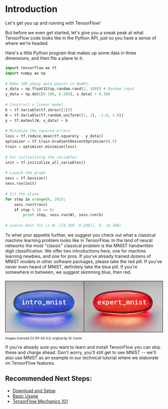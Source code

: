 # Introduction

Let's get you up and running with TensorFlow!

But before we even get started, let's give you a sneak peak at what TensorFlow
code looks like in the Python API, just so you have a sense of where we're
headed.

Here's a little Python program that makes up some data in three dimensions, and
then fits a plane to it.

```python
import tensorflow as tf
import numpy as np

# Make 100 phony data points in NumPy.
x_data = np.float32(np.random.rand(2, 100)) # Random input
y_data = np.dot([0.100, 0.200], x_data) + 0.300

# Construct a linear model.
b = tf.Variable(tf.zeros([1]))
W = tf.Variable(tf.random_uniform([1, 2], -1.0, 1.0))
y = tf.matmul(W, x_data) + b

# Minimize the squared errors.
loss = tf.reduce_mean(tf.square(y - y_data))
optimizer = tf.train.GradientDescentOptimizer(0.5)
train = optimizer.minimize(loss)

# For initializing the variables.
init = tf.initialize_all_variables()

# Launch the graph
sess = tf.Session()
sess.run(init)

# Fit the plane.
for step in xrange(0, 201):
    sess.run(train)
    if step % 20 == 0:
        print step, sess.run(W), sess.run(b)

# Learns best fit is W: [[0.100  0.200]], b: [0.300]
```

To whet your appetite further, we suggest you check out what a classical
machine learning problem looks like in TensorFlow.  In the land of neural
networks the most "classic" classical problem is the MNIST handwritten digit
classification.  We offer two introductions here, one for machine learning
newbies, and one for pros.  If you've already trained dozens of MNIST models in
other software packages, please take the red pill.  If you've never even heard
of MNIST, definitely take the blue pill.  If you're somewhere in between, we
suggest skimming blue, then red.

<div style="width:100%; margin:auto; margin-bottom:10px; margin-top:20px; display: flex; flex-direction: row">
 <a href="../tutorials/mnist/beginners/index.md">
   <img style="flex-grow:1; flex-shrink:1;border: 1px solid black;" src="./blue_pill.png">
 </a>
 <a href="../tutorials/mnist/pros/index.md">
   <img style="flex-grow:1; flex-shrink:1; border: 1px solid black;" src="./red_pill.png">
 </a>
</div>
<p style="font-size:10px;">Images licensed CC BY-SA 4.0; original by W. Carter</p>

If you're already sure you want to learn and install TensorFlow you can skip
these and charge ahead.  Don't worry, you'll still get to see MNIST -- we'll
also use MNIST as an example in our technical tutorial where we elaborate on
TensorFlow features.

## Recommended Next Steps:
* [Download and Setup](os_setup.md)
* [Basic Usage](basic_usage.md)
* [TensorFlow Mechanics 101](../tutorials/mnist/tf/index.md)


<div class='sections-order' style="display: none;">
<!--
<!-- os_setup.md -->
<!-- basic_usage.md -->
-->
</div>

